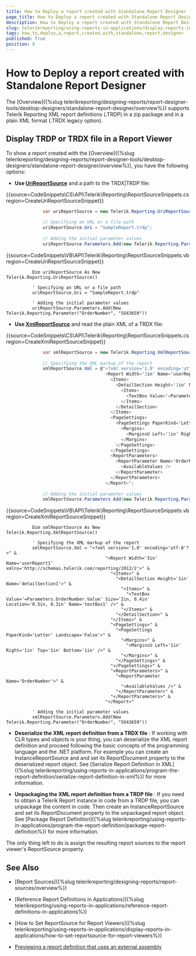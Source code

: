 ```yaml
---
title: How to Deploy a report created with Standalone Report Designer
page_title: How to Deploy a report created with Standalone Report Designer | for Telerik Reporting Documentation
description: How to Deploy a report created with Standalone Report Designer
slug: telerikreporting/using-reports-in-applications/display-reports-in-applications/how-to-deploy-a-report-created-with-standalone-report-designer
tags: how,to,deploy,a,report,created,with,standalone,report,designer
published: True
position: 8
---
```


# How to Deploy a report created with Standalone Report Designer



The [Overview]({%slug telerikreporting/designing-reports/report-designer-tools/desktop-designers/standalone-report-designer/overview%})         supports Telerik Reporting XML report definitions (.TRDP) in a zip package and in a plain XML format (.TRDX legacy option).       

## Display TRDP or TRDX file in a Report Viewer

To show a report created with the [Overview]({%slug telerikreporting/designing-reports/report-designer-tools/desktop-designers/standalone-report-designer/overview%}), you have the following options:         

* __Use [UriReportSource](/reporting/api/Telerik.Reporting.UriReportSource)__  and a path to the TRDX|TRDP file:             

{{source=CodeSnippets\CS\API\Telerik\Reporting\ReportSourceSnippets.cs region=CreateUriReportSourceSnippet}}
  ````C#
	            var uriReportSource = new Telerik.Reporting.UriReportSource();
	
	            // Specifying an URL or a file path
	            uriReportSource.Uri = "SampleReport.trdp";
	
	            // Adding the initial parameter values
	            uriReportSource.Parameters.Add(new Telerik.Reporting.Parameter("OrderNumber", "SO43659"));
````



{{source=CodeSnippets\VB\API\Telerik\Reporting\ReportSourceSnippets.vb region=CreateUriReportSourceSnippet}}
  ````VB
	        Dim uriReportSource As New Telerik.Reporting.UriReportSource()
	
	        ' Specifying an URL or a file path
	        uriReportSource.Uri = "SampleReport.trdp"
	
	        ' Adding the initial parameter values
	        uriReportSource.Parameters.Add(New Telerik.Reporting.Parameter("OrderNumber", "SO43659"))
````



* __Use [XmlReportSource](/reporting/api/Telerik.Reporting.XmlReportSource)__  and read the plain XML of a TRDX file:             

{{source=CodeSnippets\CS\API\Telerik\Reporting\ReportSourceSnippets.cs region=CreateXmlReportSourceSnippet}}
  ````C#
	            var xmlReportSource = new Telerik.Reporting.XmlReportSource();
	
	            // Specifying the XML markup of the report
	            xmlReportSource.Xml = @"<?xml version='1.0' encoding='utf-8'?>
	                                    <Report Width='3in' Name='userReport1' xmlns='http://schemas.telerik.com/reporting/2012/2'>
	                                      <Items>
	                                        <DetailSection Height='1in' Name='detailSection1'>
	                                          <Items>
	                                            <TextBox Value='=Parameters.OrderNumber.Value' Size='2in, 0.4in' Location='0.5in, 0.3in' Name='textBox1' />
	                                          </Items>
	                                        </DetailSection>
	                                      </Items>
	                                      <PageSettings>
	                                        <PageSettings PaperKind='Letter' Landscape='False'>
	                                          <Margins>
	                                            <MarginsU Left='1in' Right='1in' Top='1in' Bottom='1in' />
	                                          </Margins>
	                                        </PageSettings>
	                                      </PageSettings>
	                                      <ReportParameters>
	                                        <ReportParameter Name='OrderNumber'>
	                                          <AvailableValues />
	                                        </ReportParameter>
	                                      </ReportParameters>
	                                    </Report>";
	
	            // Adding the initial parameter values
	            xmlReportSource.Parameters.Add(new Telerik.Reporting.Parameter("OrderNumber", "SO43659"));
````



{{source=CodeSnippets\VB\API\Telerik\Reporting\ReportSourceSnippets.vb region=CreateXmlReportSourceSnippet}}
  ````VB
	        Dim xmlReportSource As New Telerik.Reporting.XmlReportSource()
	
	        ' Specifying the XML markup of the report
	        xmlReportSource.Xml = "<?xml version='1.0' encoding='utf-8'?>" &
	                                    "<Report Width='3in' Name='userReport1' xmlns='http://schemas.telerik.com/reporting/2012/2'>" &
	                                      "<Items>" &
	                                        "<DetailSection Height='1in' Name='detailSection1'>" &
	                                          "<Items>" &
	                                            "<TextBox Value='=Parameters.OrderNumber.Value' Size='2in, 0.4in' Location='0.5in, 0.3in' Name='textBox1' />" &
	                                          "</Items>" &
	                                        "</DetailSection>" &
	                                      "</Items>" &
	                                      "<PageSettings>" &
	                                        "<PageSettings PaperKind='Letter' Landscape='False'>" &
	                                          "<Margins>" &
	                                            "<MarginsU Left='1in' Right='1in' Top='1in' Bottom='1in' />" &
	                                          "</Margins>" &
	                                        "</PageSettings>" &
	                                      "</PageSettings>" &
	                                      "<ReportParameters>" &
	                                        "<ReportParameter Name='OrderNumber'>" &
	                                          "<AvailableValues />" &
	                                        "</ReportParameter>" &
	                                      "</ReportParameters>" &
	                                    "</Report>"
	
	        ' Adding the initial parameter values
	        xmlReportSource.Parameters.Add(New Telerik.Reporting.Parameter("OrderNumber", "SO43659"))
````



* __Deserialize the XML report definition from a TRDX file__ :             If working with CLR types and objects is your thing, you can deserialize the XML report definition and proceed               following the basic concepts of the programming language and the .NET platform. For example you can create an InstanceReportSource and               and set its ReportDocument property to the deserialized report object. See [Serialize Report Definition in XML]({%slug telerikreporting/using-reports-in-applications/program-the-report-definition/serialize-report-definition-in-xml%}) for more information.             

* __Unpackaging the XML report definition from a TRDP file__ :             If you need to obtain a Telerik Report instance in code from a TRDP file, you can unpackage the content in code. Then create an InstanceReportSource and               set its ReportDocument property to the unpackaged report object. See [Package Report Definition]({%slug telerikreporting/using-reports-in-applications/program-the-report-definition/package-report-definition%}) for more information.             

The only thing left to do is assign the resulting report sources to the report viewer's ReportSource property.

## See Also


 * [Report Sources]({%slug telerikreporting/designing-reports/report-sources/overview%})

 * [Reference Report Definitions in Applications]({%slug telerikreporting/using-reports-in-applications/reference-report-definitions-in-applications%})

 * [How to Set ReportSource for Report Viewers]({%slug telerikreporting/using-reports-in-applications/display-reports-in-applications/how-to-set-reportsource-for-report-viewers%})

 * [Previewing a report definition that uses an external assembly](http://www.telerik.com/support/kb/reporting/report-viewers/deploying-trdx-that-uses-external-assembly.aspx)

